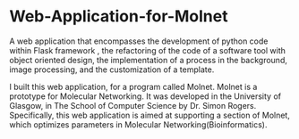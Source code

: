 # Web-Application-for-Molnet
A web application that encompasses the development of python code within Flask framework , the refactoring of the code of a software tool with object oriented design, the implementation of a process in the background,  image processing, and  the customization of a template.  

I built this web application, for a program called Molnet. Molnet is a prototype for Molecular Networking. It was developed in the University of Glasgow, in The School of Computer Science by Dr. Simon Rogers. Specifically, this web application is aimed at supporting a section of Molnet, which optimizes parameters in Molecular Networking(Bioinformatics).
